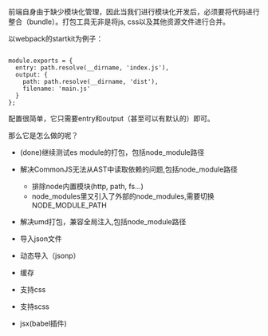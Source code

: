 前端自身由于缺少模块化管理，因此当我们进行模块化开发后，必须要将代码进行整合（bundle）。打包工具无非是将js, css以及其他资源文件进行合并。

以webpack的startkit为例子：

```

module.exports = {
  entry: path.resolve(__dirname, 'index.js'),
  output: {
    path: path.resolve(__dirname, 'dist'),
    filename: 'main.js'
  }
};

```

配置很简单，它只需要entry和output（甚至可以有默认的）即可。

那么它是怎么做的呢？


- (done)继续测试es module的打包，包括node_module路径

- 解决CommonJS无法从AST中读取依赖的问题,包括node_module路径
  - 排除node内置模块(http, path, fs...)
  - node_modules里又引入了外部的node_modules,需要切换NODE_MODULE_PATH

- 解决umd打包，兼容全局注入,包括node_module路径

- 导入json文件

- 动态导入（jsonp）

- 缓存

- 支持css

- 支持scss

- jsx(babel插件)
